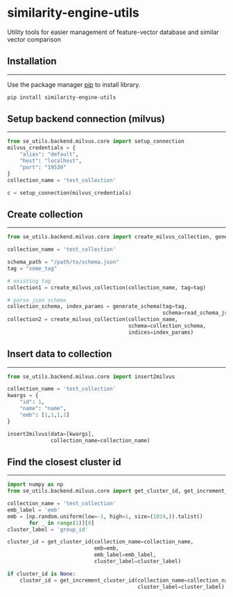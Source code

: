 # similarity-engine-utils

Utility tools for easier management of feature-vector database and similar 
vector comparison

## Installation
---------------

Use the package manager [pip](https://pip.pypa.io/en/stable/) to install library.

```bash
pip install similarity-engine-utils
```

## Setup backend connection (milvus)
---------------------------

```python
from se_utils.backend.milvus.core import setup_connection
milvus_credentials = {
    "alias": "default",
    "host": "localhost",
    "port": "19530"
}
collection_name = 'test_collection'

c = setup_connection(milvus_credentials)
```

## Create collection
---------------------------

```python
from se_utils.backend.milvus.core import create_milvus_collection, generate_schema, read_schema_json

collection_name = 'test_collection'

schema_path = "/path/to/schema.json"
tag = "some_tag"

# existing tag
collection1 = create_milvus_collection(collection_name, tag=tag)

# parse json schema
collection_schema, index_params = generate_schema(tag=tag, 
                                                  schema=read_schema_json(schema_path))
collection2 = create_milvus_collection(collection_name, 
                                       schema=collection_schema, 
                                       indices=index_params)
```


## Insert data to collection
---------------------------

```python
from se_utils.backend.milvus.core import insert2milvus

collection_name = 'test_collection'
kwargs = {
    "id": 1,
    "name": "name",
    "emb": [1,1,1,1]
}

insert2milvus(data=[kwargs], 
              collection_name=collection_name)
```

## Find the closest cluster id
---------------------------

```python
import numpy as np
from se_utils.backend.milvus.core import get_cluster_id, get_increment_cluster_id

collection_name = 'test_collection'
emb_label = 'emb'
emb = [np.random.uniform(low=-1, high=1, size=(1024,)).tolist() 
       for _ in range(1)][0]
cluster_label = 'group_id'

cluster_id = get_cluster_id(collection_name=collection_name, 
                            emb=emb, 
                            emb_label=emb_label, 
                            cluster_label=cluster_label)

if cluster_id is None:
    cluster_id = get_increment_cluster_id(collection_name=collection_name, 
                                          cluster_label=cluster_label)

```